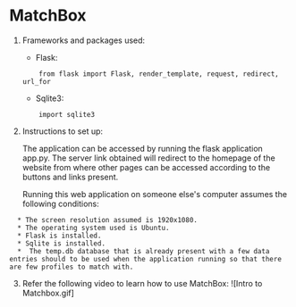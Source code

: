 # MatchBox

1. Frameworks and packages used:
        
    * Flask:
    ```
        from flask import Flask, render_template, request, redirect, url_for
    ```
    
    * Sqlite3:
    ```
        import sqlite3
     ```
    
2. Instructions to set up:

    The application can be accessed by running the flask application app.py. The server link obtained will redirect to the homepage of the website from where other pages can   be accessed according to the buttons and links present.
    
    Running this web application on someone else's computer assumes the following conditions:
  ```
    * The screen resolution assumed is 1920x1080.
    * The operating system used is Ubuntu.
    * Flask is installed.
    * Sqlite is installed.
    *  The temp.db database that is already present with a few data entries should to be used when the application running so that there are few profiles to match with.
   ```
   
 3. Refer the following video to learn how to use MatchBox:
 ![Intro to Matchbox.gif]
